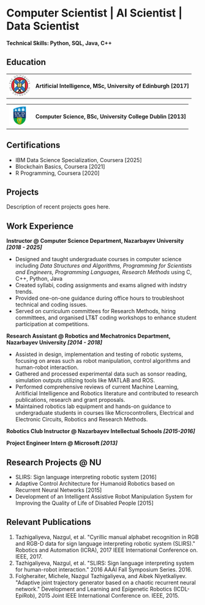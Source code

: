 # Computer Scientist |  AI Scientist | Data Scientist
**Technical Skills: Python, SQL, Java, C++**

## Education
<p align="center">
  <table>
    <tr>
      <td><img src="images/UOE.png" alt="logo" width="55"></td>
      <td valign="middle"><strong>Artificial Intelligence, MSc, University of Edinburgh [2017]  </strong></td>
    </tr>
  </table>
</p>

<p align="center">
  <table>
    <tr>
      <td><img src="images/UCD.png" alt="logo" width="55"></td>
      <td valign="middle"><strong>Computer Science, BSc, University College Dublin [2013]  </strong></td>
    </tr>
  </table>
</p>

## Certifications
- IBM Data Science Specialization, Coursera [2025]
- Blockchain Basics, Coursera [2021]
- R Programming, Coursera [2020]

## Projects

Description of recent projects goes here.

## Work Experience

**Instructor @ Computer Science Department, Nazarbayev University _[2018 - 2025]_**
<ul>
  <li>Designed and taught undergraduate courses in computer science including <i> Data Structures and Algorithms, Programming for Scientists and Engineers, Programming Languages, Research Methods</i> using C, C++, Python, Java </li>
  <li>Created syllabi, coding assignments and exams aligned with indstry trends.</li>
  <li>Provided one-on-one guidance during office hours to troubleshoot technical and coding issues.</li>
  <li>Served on curriculum committees for Research Methods, hiring committees, and organised LT&T coding workshops to enhance student participation at competitions.</li>
</ul>

**Research Assistant @ Robotics and Mechatronics Department, Nazarbayev University _[2014 - 2018]_**
<ul>
  <li>Assisted in design, implementation and testing of robotic systems, focusing on areas such as robot manipulation, control algorithms and human-robot interaction.  </li>
  <li>Gathered and processed experimental data such as sonsor reading, simulation outputs utilizing tools like MATLAB and ROS.</li>
  <li>Performed comprehensive reviews of current Machine Learning, Aritificial Intelligence and Robotics literature and contributed to research publications, research and grant proposals.</li>
  <li>Maintained robotics lab equipment and hands-on guidance to undergraduate students in courses like Microcontrollers, Electrical and Electronic Circuits, Robotics and Research Methods.</li>
</ul>

**Robotics Club Instructor @ Nazarbayev Intellectual Schools _[2015-2016]_**

**Project Engineer Intern @ Microsoft _[2013]_**

## Research Projects @ NU

- SLIRS: Sign language interpreting robotic system [2016]
- Adaptive Control Architecture for Humanoid Robotics based on Recurrent Neural Networks [2015]
- Development of an Intelligent Assistive Robot Manipulation System for Improving the Quality of Life of Disabled People [2015]
  

## Relevant Publications
1. Tazhigaliyeva, Nazgul, et al. "Cyrillic manual alphabet recognition in RGB and RGB-D data for sign
language interpreting robotic system (SLIRS)." Robotics and Automation (ICRA), 2017 IEEE
International Conference on. IEEE, 2017.
2. Tazhigaliyeva, Nazgul, et al. "SLIRS: Sign language interpreting system for human-robot interaction."
2016 AAAI Fall Symposium Series. 2016.
3. Folgheraiter, Michele, Nazgul Tazhigaliyeva, and Aibek Niyetkaliyev. "Adaptive joint trajectory
generator based on a chaotic recurrent neural network." Development and Learning and Epigenetic
Robotics (ICDL-EpiRob), 2015 Joint IEEE International Conference on. IEEE, 2015.

